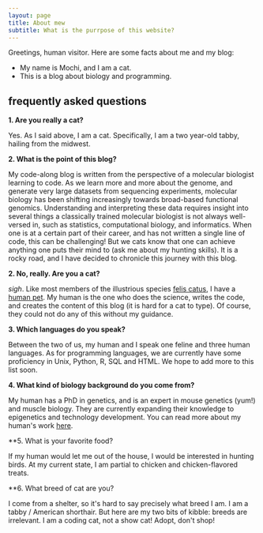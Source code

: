 ```yaml
---
layout: page
title: About mew
subtitle: What is the purrpose of this website?
---
```


Greetings, human visitor. Here are some facts about me and my blog:

- My name is Mochi, and I am a cat.
- This is a blog about biology and programming.


## frequently asked questions

**1. Are you really a cat?**

Yes. As I said above, I am a cat. Specifically, I am a two year-old tabby, hailing from the midwest.

**2. What is the point of this blog?**

My code-along blog is written from the perspective of a molecular biologist learning to code. 
As we learn more and more about the genome, and generate very large datasets from sequencing experiments, molecular biology has been shifting increasingly towards broad-based functional genomics. Understanding and interpreting these data requires insight into several things a classically trained molecular biologist is not always well-versed in, such as statistics, computational biology, and informatics.
When one is at a certain part of their career, and has not written a single line of code, this can be challenging! But we cats know that one can achieve anything one puts their mind to (ask me about my hunting skills). It is a rocky road, and I have decided to chronicle this journey with this blog.

**2. No, really. Are you a cat?**

*sigh*. Like most members of the illustrious species [felis catus](https://en.wikipedia.org/wiki/Cat), I have a [human pet](https://twitter.com/bkcenik). My human is the one who does the science, writes the code, and creates the content of this blog (it is hard for a cat to type). Of course, they could not do any of this without my guidance. 

**3. Which languages do you speak?**

Between the two of us, my human and I speak one feline and three human languages.
As for programming languages, we are currently have some proficiency in Unix, Python, R, SQL and HTML. We hope to add more to this list soon.

**4. What kind of biology background do you come from?**

My human has a PhD in genetics, and is an expert in mouse genetics (yum!) and muscle biology. They are currently expanding their knowledge to epigenetics and technology development. You can read more about my human's work [here](https://scholar.google.com/citations?user=1h_8fukAAAAJ&hl=en).

**5. What is your favorite food?

If my human would let me out of the house, I would be interested in hunting birds. At my current state, I am partial to chicken and chicken-flavored treats.

**6. What breed of cat are you?

I come from a shelter, so it's hard to say precisely what breed I am. I am a tabby / American shorthair. But here are my two bits of kibble: breeds are irrelevant. I am a coding cat, not a show cat! Adopt, don't shop!
